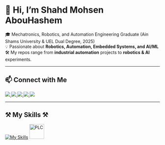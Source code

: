 # 👋 Hi, I’m Shahd Mohsen AbouHashem  

🎓 Mechatronics, Robotics, and Automation Engineering Graduate (Ain Shams University & UEL Dual Degree, 2025)  
💡 Passionate about **Robotics, Automation, Embedded Systems, and AI/ML**  
🛠️ My repos range from **industrial automation** projects to **robotics & AI** experiments. 

---

## 📫 Connect with Me  

<a href="mailto:shahdabouhashem02@gmail.com">
    <img src="https://img.shields.io/badge/Gmail-333333?style=for-the-badge&logo=gmail&logoColor=red" />
</a>
<a href="https://www.linkedin.com/in/shahd-m-abouhashem/" target="_blank">
    <img src="https://img.shields.io/badge/LinkedIn-0077B5?style=for-the-badge&logo=linkedin&logoColor=white" />
</a>
<a href="https://www.coursera.org/user/17809cedfa1668b1857e295aac449c2c" target="_blank">
    <img src="https://img.shields.io/badge/Coursera-0056D2?style=for-the-badge&logo=Coursera&logoColor=white" />
</a>
<a href="https://www.udemy.com/user/shahd-abouhashem-2/" target="_blank">
    <img src="https://img.shields.io/badge/Udemy-A435F0?style=for-the-badge&logo=Udemy&logoColor=white" />
</a>
<a href="https://wuzzuf.net/me/shahd-abouhashem-59463e1ec0?utm_medium=other&utm_source=referral" target="_blank">
    <img src="https://img.shields.io/badge/Wuzzuf-2C8EBB?style=for-the-badge&logoColor=white" />
</a>

  
---

## ⚒️ My Skills ⚒️ 

[![My Skills](https://skillicons.dev/icons?i=c,eclipse,py,raspberrypi,ros,unity,vscode,anaconda,arduino,autocad,ai,pytorch,windows,linux,discord,github,matlab)](https://skillicons.dev)
<img src="https://upload.wikimedia.org/wikipedia/commons/thumb/1/17/Siemens-logo.svg/2560px-Siemens-logo.svg.png" width="48" height="48" alt="PLC" />

